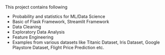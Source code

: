This project contains following
- Probability and statistics for ML/Data Science
- Basic of Flask Framework, Streamlit Framework
- Data Cleaning
- Exploratory Data Analysis
- Feature Engineering
- Examples from various datasets like Titanic Dataset, Iris Dataset, Google Playstore Dataset, Flight Price Prediction etc.